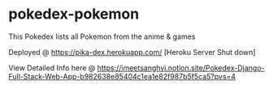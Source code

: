 # pokedex-pokemon
This Pokedex lists all Pokemon from the anime &amp; games


Deployed @ https://pika-dex.herokuapp.com/ [Heroku Server Shut down]


View Detailed Info here @ https://imeetsanghvi.notion.site/Pokedex-Django-Full-Stack-Web-App-b982638e85404c1ea1e82f987b5f5ca5?pvs=4
